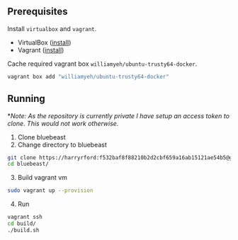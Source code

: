 ## Prerequisites

Install `virtualbox` and `vagrant`.

* VirtualBox ([install](https://www.virtualbox.org/wiki/Downloads))
* Vagrant ([install](https://www.vagrantup.com/downloads.html))

Cache required vagrant box `williamyeh/ubuntu-trusty64-docker`.

```sh
vagrant box add "williamyeh/ubuntu-trusty64-docker"
``` 

## Running

\**Note: As the repository is currently private I have setup an access token to clone. This would not work otherwise.*

1. Clone bluebeast
2. Change directory to bluebeast

```sh
git clone https://harryrford:f532baf8f88210b2d2cbf659a16ab15121ae54b5@github.com/project-genesis-team/bluebeast
cd bluebeast/
```

3. Build vagrant vm

```sh
sudo vagrant up --provision
```

4. Run

```sh
vagrant ssh
cd build/
./build.sh
```
